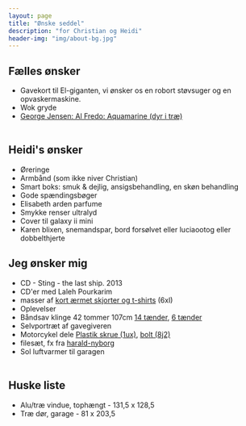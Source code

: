 ```yaml
---
layout: page
title: "Ønske seddel"
description: "for Christian og Heidi"
header-img: "img/about-bg.jpg"
---
```

<h2>F&aelig;lles &oslash;nsker</h2>
<ul>
<li>Gavekort til El-giganten, vi &oslash;nsker os en robort st&oslash;vsuger og en opvaskermaskine.</li>
<li>Wok gryde</li>
<li><a href="http://www.bahne.dk/georg-jensen-alfredo-aquamarine-saet-6-dele.html">George Jensen: Al Fredo: Aquamarine (dyr i tr&aelig;)</a></li><br />
</ul>

<h2>Heidi's &oslash;nsker</h2>

<ul>
	<liHåndtag til cyklen, barens avenue, aluminium sort</li>
	<li>Øreringe</li>
	<li>Armb&aring;nd (som ikke niver Christian)</li>
	<li>Smart boks: smuk &amp; dejlig, ansigsbehandling, en sk&oslash;n behandling</li>
	<li>Gode spændingsbøger</li>
	<li>Elisabeth arden parfume</li>
	<liTallerkenrække hvid til min 6 tallerkner</li>
	<liRosti Margrethe skåle 350ml</li>
	<li>Smykke renser ultralyd</li>
	<li>Cover til galaxy ii mini</li>
	<li>Karen blixen, snemandspar, bord forsølvet eller luciaootog eller dobbelthjerte</li>
</ul>

<h2>Jeg &oslash;nsker mig</h2>

<ul>
	<li>CD - Sting - the last ship. 2013</li>
	<li>CD'er med Laleh Pourkarim</li> 
	<li>masser af&nbsp;<a href="http://www.venusogmarsxl.dk/catalog?section=herrer&amp;search=6xl">kort &aelig;rmet skjorter og t-shirts</a>&nbsp;(6xl)</li>
	<li>Oplevelser</li>
	<li>Båndsav klinge  42 tommer 107cm <a href="http://toolworld.dk/Rawlink-Bandsavsklinge-14-taender-1085-mm-p25924">14 tænder</a>, <a href="http://toolworld.dk/Rawlink-Bandsavsklinge-6-taender-1085-mm-p25923">6 tænder</a></li>
	<li>Selvportr&aelig;t af gavegiveren</li>
	<li>Motorcykel dele <a href="https://www.yamahamotorcyclespares.co.uk/product/YAMAHA/901500502400/SCREW,%20ROUND%20HEAD(1UX)&uid=0">Plastik skrue (1ux)</a>, <a href="https://www.yamahamotorcyclespares.co.uk/product/YAMAHA/901790527100/NUT%20(8J2)&uid=0">bolt (8j2)</a></li>
	<li>filesæt, fx fra <a href="http://www.harald-nyborg.dk/p4853/filesaet-5-dele">harald-nyborg</a></li>
	<li>Sol luftvarmer til garagen</li><br />
</ul>



<h2>Huske liste</h2>
<ul>
<li>Alu/tr&aelig; vindue, toph&aelig;ngt - 131,5 x 128,5</li>
<li>Tr&aelig; d&oslash;r, garage - 81 x 203,5</li>
</ul>
